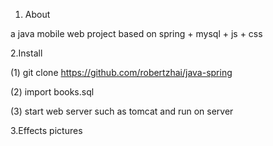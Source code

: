 1. About

a java mobile web project based on  spring + mysql + js + css

2.Install

(1) git clone https://github.com/robertzhai/java-spring

(2) import books.sql

(3) start web server such as tomcat and run on server

3.Effects pictures
